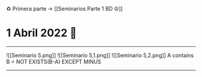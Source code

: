 ♻️ Primera parte -> [[Seminarios Parte 1 BD ☮️]]
# 1 Abril 2022 🎏
---
![[Seminario 5.png]]
![[Seminario 5,1.png]]
![[Seminario 5,2.png]]
A contains B = NOT EXISTS(B-A) EXCEPT MINUS

---
